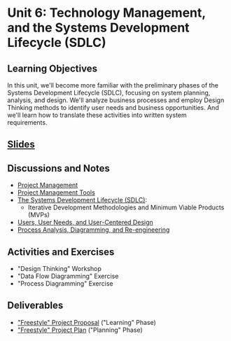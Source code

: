 # Unit 6: Technology Management, and the Systems Development Lifecycle (SDLC)

## Learning Objectives

In this unit, we'll become more familiar with the preliminary phases of the Systems Development Lifecycle (SDLC), focusing on system planning, analysis, and design. We'll analyze business processes and employ Design Thinking methods to identify user needs and business opportunities. And we'll learn how to translate these activities into written system requirements.

## [Slides](https://docs.google.com/presentation/d/1x20QoKXQgK6JSvRyWRiEYOVf4iMP0Rnwrrt35vnP_zw/edit?usp=sharing)

## Discussions and Notes

  + [Project Management](/notes/project-mgmt/README.md)
  + [Project Management Tools](/notes/project-mgmt/tools.md)
  + [The Systems Development Lifecycle (SDLC)](/notes/project-mgmt/dev-lifecycle.md):
    + Iterative Development Methodologies and Minimum Viable Products (MVPs)
  + [Users, User Needs, and User-Centered Design](/notes/info-systems/people.md)
  + [Process Analysis, Diagramming, and Re-engineering](/notes/info-systems/processes.md)

## Activities and Exercises

  + "Design Thinking" Workshop
  + "Data Flow Diagramming" Exercise
  + "Process Diagramming" Exercise

## Deliverables

  + ["Freestyle" Project Proposal](/projects/freestyle/proposal.md) ("Learning" Phase)
  + ["Freestyle" Project Plan](/projects/freestyle/plan.md) ("Planning" Phase)
